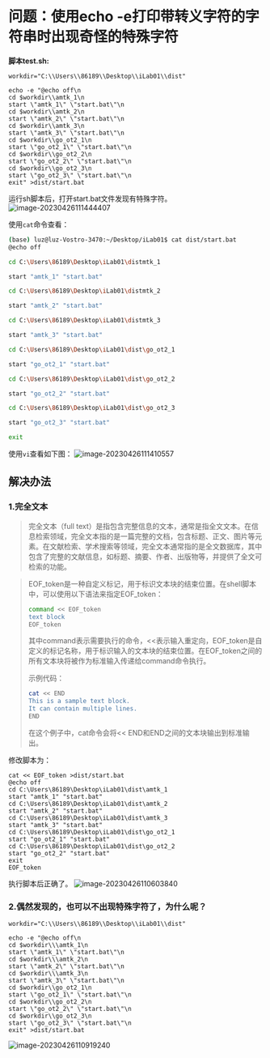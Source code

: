 # 问题：使用echo -e打印带转义字符的字符串时出现奇怪的特殊字符

**脚本test.sh:**


```shell
workdir="C:\\Users\\86189\\Desktop\\iLab01\\dist"

echo -e "@echo off\n
cd $workdir\\amtk_1\n
start \"amtk_1\" \"start.bat\"\n
cd $workdir\\amtk_2\n
start \"amtk_2\" \"start.bat\"\n
cd $workdir\\amtk_3\n
start \"amtk_3\" \"start.bat\"\n
cd $workdir\\go_ot2_1\n
start \"go_ot2_1\" \"start.bat\"\n
cd $workdir\\go_ot2_2\n
start \"go_ot2_2\" \"start.bat\"\n
cd $workdir\\go_ot2_3\n
start \"go_ot2_3\" \"start.bat\"\n
exit" >dist/start.bat
```

运行sh脚本后，打开start.bat文件发现有特殊字符。
![image-20230426111444407](.assets/关于echo-e字符串出现特殊字符的问题/image-20230426111444407.png)

使用`cat`命令查看：

```bash
(base) luz@luz-Vostro-3470:~/Desktop/iLab01$ cat dist/start.bat 
@echo off

cd C:\Users\86189\Desktop\iLab01\distmtk_1

start "amtk_1" "start.bat"

cd C:\Users\86189\Desktop\iLab01\distmtk_2

start "amtk_2" "start.bat"

cd C:\Users\86189\Desktop\iLab01\distmtk_3

start "amtk_3" "start.bat"

cd C:\Users\86189\Desktop\iLab01\dist\go_ot2_1

start "go_ot2_1" "start.bat"

cd C:\Users\86189\Desktop\iLab01\dist\go_ot2_2

start "go_ot2_2" "start.bat"

cd C:\Users\86189\Desktop\iLab01\dist\go_ot2_3

start "go_ot2_3" "start.bat"

exit
```

使用`vi`查看如下图：
![image-20230426111410557](.assets/关于echo-e字符串出现特殊字符的问题/image-20230426111410557.png)

## 解决办法

### 1.完全文本

> 完全文本（full text）是指包含完整信息的文本，通常是指全文文本。在信息检索领域，完全文本指的是一篇完整的文档，包含标题、正文、图片等元素。在文献检索、学术搜索等领域，完全文本通常指的是全文数据库，其中包含了完整的文献信息，如标题、摘要、作者、出版物等，并提供了全文可检索的功能。


> EOF_token是一种自定义标记，用于标识文本块的结束位置。在shell脚本中，可以使用以下语法来指定EOF_token：
>
> ```bash
> command << EOF_token
> text block
> EOF_token
> ```
> 其中command表示需要执行的命令，<<表示输入重定向，EOF_token是自定义的标记名称，用于标识输入的文本块的结束位置。在EOF_token之间的所有文本块将被作为标准输入传递给command命令执行。
>
> 示例代码：
>
> ```bash
> cat << END
> This is a sample text block.
> It can contain multiple lines.
> END
> ```
> 在这个例子中，cat命令会将<< END和END之间的文本块输出到标准输出。
>

修改脚本为：

```shell
cat << EOF_token >dist/start.bat
@echo off
cd C:\Users\86189\Desktop\iLab01\dist\amtk_1
start "amtk_1" "start.bat"
cd C:\Users\86189\Desktop\iLab01\dist\amtk_2
start "amtk_2" "start.bat"
cd C:\Users\86189\Desktop\iLab01\dist\amtk_3
start "amtk_3" "start.bat"
cd C:\Users\86189\Desktop\iLab01\dist\go_ot2_1
start "go_ot2_1" "start.bat"
cd C:\Users\86189\Desktop\iLab01\dist\go_ot2_2
start "go_ot2_2" "start.bat"
exit
EOF_token
```

执行脚本后正确了。
![image-20230426110603840](.assets/关于echo-e字符串出现特殊字符的问题/image-20230426110603840.png)

### 2.偶然发现的，也可以不出现特殊字符了，为什么呢？

```shell
workdir="C:\\Users\\86189\\Desktop\\iLab01\\dist"

echo -e "@echo off\n
cd $workdir\\\amtk_1\n
start \"amtk_1\" \"start.bat\"\n
cd $workdir\\\amtk_2\n
start \"amtk_2\" \"start.bat\"\n
cd $workdir\\\amtk_3\n
start \"amtk_3\" \"start.bat\"\n
cd $workdir\\go_ot2_1\n
start \"go_ot2_1\" \"start.bat\"\n
cd $workdir\\go_ot2_2\n
start \"go_ot2_2\" \"start.bat\"\n
cd $workdir\\go_ot2_3\n
start \"go_ot2_3\" \"start.bat\"\n
exit" >dist/start.bat
```
![image-20230426110919240](.assets/关于echo-e字符串出现特殊字符的问题/image-20230426110919240.png)

